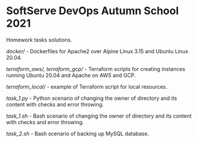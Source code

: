 # SoftServe DevOps Autumn School 2021

<p>Homework tasks solutions.</p>
<p><em>docker/</em> - Dockerfiles for Apache2 over Alpine Linux 3.15 and Ubuntu Linux 20.04.</p>
<p>
    <em>terraform_aws/, terraform_gcp/</em> - Terraform scripts for creating instances running Ubuntu 20.04 and Apache 
    on AWS and GCP.
</p>
<p><em>terraform_local/</em> - example of Terraform script for local resources.</p>
<p><em>task_1.py</em> - Python scenario of changing the owner of directory and its content with checks and error throwing.</p>
<p><em>task_1.sh</em> - Bash scenario of changing the owner of directory and its content with checks and error throwing.</p>
<p><em>task_2.sh</em> - Bash scenario of backing up MySQL database.</p>
